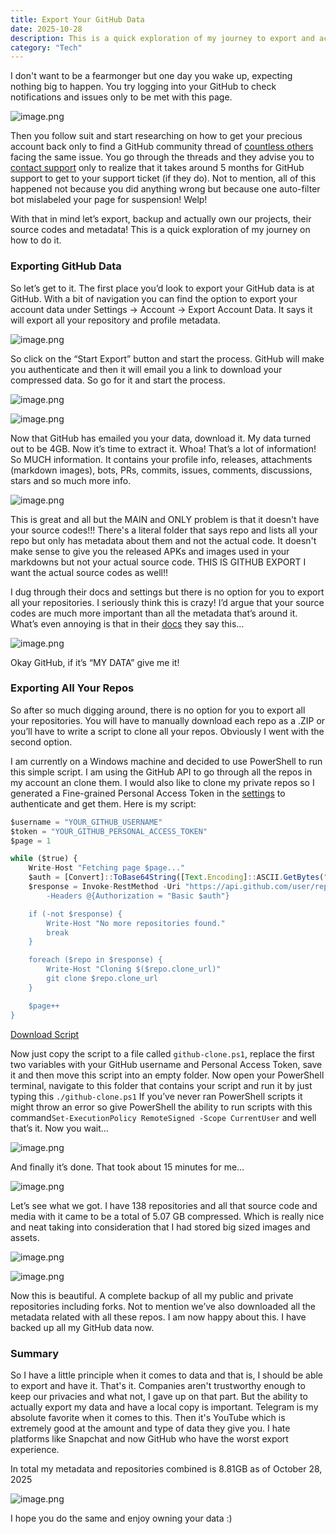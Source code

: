 ```yaml
---
title: Export Your GitHub Data
date: 2025-10-28
description: This is a quick exploration of my journey to export and actually own my projects, their source codes and metadata that is hosted on GitHub!
category: "Tech"
---
```


I don't want to be a fearmonger but one day you wake up, expecting nothing big to happen. You try logging into your GitHub to check notifications and issues only to be met with this page.

![image.png](/blog-images/ExportYourGitHubData/1.jpg)

Then you follow suit and start researching on how to get your precious account back only to find a GitHub community thread of [countless others](https://github.com/orgs/community/discussions/136618) facing the same issue. You go through the threads and they advise you to [contact support](https://support.github.com/request) only to realize that it takes around 5 months for GitHub support to get to your support ticket (if they do). Not to mention, all of this happened not because you did anything wrong but because one auto-filter bot mislabeled your page for suspension! Welp!

With that in mind let’s export, backup and actually own our projects, their source codes and metadata! This is a quick exploration of my journey on how to do it.

### Exporting GitHub Data

So let’s get to it. The first place you’d look to export your GitHub data is at GitHub. With a bit of navigation you can find the option to export your account data under Settings → Account → Export Account Data. It says it will export all your repository and profile metadata.

![image.png](/blog-images/ExportYourGitHubData/2.png)

So click on the “Start Export” button and start the process. GitHub will make you authenticate and then it will email you a link to download your compressed data. So go for it and start the process.

![image.png](/blog-images/ExportYourGitHubData/3.jpg)

![image.png](/blog-images/ExportYourGitHubData/4.jpg)

Now that GitHub has emailed you your data, download it. My data turned out to be 4GB. Now it’s time to extract it. Whoa! That’s a lot of information! So MUCH information. It contains your profile info, releases, attachments (markdown images), bots, PRs, commits, issues, comments, discussions, stars and so much more info.

![image.png](/blog-images/ExportYourGitHubData/5.jpg)

This is great and all but the MAIN and ONLY problem is that it doesn't have your source codes!!! There's a literal folder that says repo and lists all your repo but only has metadata about them and not the actual code. It doesn't make sense to give you the released APKs and images used in your markdowns but not your actual source code. THIS IS GITHUB EXPORT I want the actual source codes as well!!

I dug through their docs and settings but there is no option for you to export all your repositories. I seriously think this is crazy! I’d argue that your source codes are much more important than all the metadata that’s around it. What’s even annoying is that in their [docs](https://github.blog/developer-skills/github/download-your-data/) they say this…

![image.png](/blog-images/ExportYourGitHubData/6.jpg)

Okay GitHub, if it’s “MY DATA” give me it!

### Exporting All Your Repos

So after so much digging around, there is no option for you to export all your repositories. You will have to manually download each repo as a .ZIP or you’ll have to write a script to clone all your repos. Obviously I went with the second option.

I am currently on a Windows machine and decided to use PowerShell to run this simple script.  I am using the GitHub API to go through all the repos in my account an clone them. I would also like to clone my private repos so I generated a Fine-grained Personal Access Token in the [settings](https://github.com/settings/personal-access-tokens) to authenticate and get them. Here is my script:

```js
$username = "YOUR_GITHUB_USERNAME"
$token = "YOUR_GITHUB_PERSONAL_ACCESS_TOKEN"
$page = 1

while ($true) {
    Write-Host "Fetching page $page..."
    $auth = [Convert]::ToBase64String([Text.Encoding]::ASCII.GetBytes("${username}:${token}"))
    $response = Invoke-RestMethod -Uri "https://api.github.com/user/repos?per_page=100&page=$page" `
        -Headers @{Authorization = "Basic $auth"}

    if (-not $response) {
        Write-Host "No more repositories found."
        break
    }

    foreach ($repo in $response) {
        Write-Host "Cloning $($repo.clone_url)"
        git clone $repo.clone_url
    }

    $page++
}
```
[Download Script](/blog-images/ExportYourGitHubData/github-cloner.ps1)

Now just copy the script to a file called `github-clone.ps1`, replace the first two variables with your GitHub username and Personal Access Token, save it and then move this script into an empty folder. Now open your PowerShell terminal, navigate to this folder that contains your script and run it by just typing this `./github-clone.ps1` If you’ve never ran PowerShell scripts it might throw an error so give PowerShell the ability to run scripts with this command`Set-ExecutionPolicy RemoteSigned -Scope CurrentUser` and well that’s it. Now you wait…

![image.png](/blog-images/ExportYourGitHubData/exporting.gif)

And finally it’s done. That took about 15 minutes for me…

![image.png](/blog-images/ExportYourGitHubData/7.jpg)

Let’s see what we got. I have 138 repositories and all that source code and media with it came to be a total of 5.07 GB compressed. Which is really nice and neat taking into consideration that I had stored big sized images and assets.

![image.png](/blog-images/ExportYourGitHubData/8.jpg)

![image.png](/blog-images/ExportYourGitHubData/9.jpg)

Now this is beautiful. A complete backup of all my public and private repositories including forks. Not to mention we’ve also downloaded all the metadata related with all these repos. I am now happy about this. I have backed up all my GitHub data now.

### Summary

So I have a little principle when it comes to data and that is, I should be able to export and have it. That's it. Companies aren't trustworthy enough to keep our privacies and what not, I gave up on that part. But the ability to actually export my data and have a local copy is important. Telegram is my absolute favorite when it comes to this. Then it's YouTube which is extremely good at the amount and type of data they give you. I hate platforms like Snapchat and now GitHub who have the worst export experience.

In total my metadata and repositories combined is 8.81GB as of October 28, 2025

![image.png](/blog-images/ExportYourGitHubData/10.jpg)

I hope you do the same and enjoy owning your data :)
